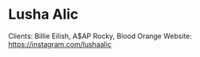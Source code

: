 # Lusha Alic

Clients: Billie Eilish, A$AP Rocky, Blood Orange
Website: https://instagram.com/lushaalic